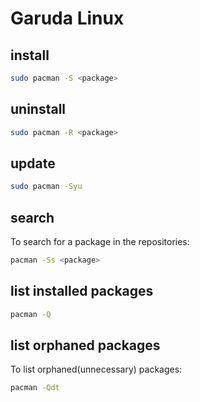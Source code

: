 # Garuda Linux

## install

```bash
sudo pacman -S <package>
```

## uninstall

```bash
sudo pacman -R <package>
```

## update

```bash
sudo pacman -Syu
```

## search

To search for a package in the repositories:

```bash
pacman -Ss <package>
```

## list installed packages

```bash
pacman -Q
```

## list orphaned packages

To list orphaned(unnecessary) packages:

```bash
pacman -Qdt
```
